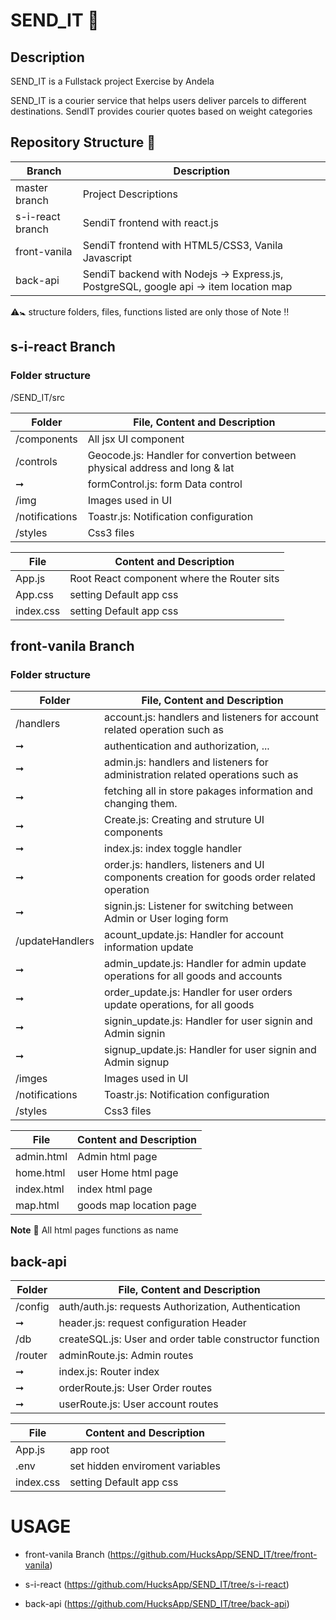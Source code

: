 # SEND_IT 🚛

## Description
SEND_IT is a Fullstack project Exercise by Andela

SEND_IT is a courier service that helps users deliver parcels to different destinations. SendIT provides courier quotes based on weight categories


## Repository Structure 🔗

Branch                  |     Description
------------------------|---------------------
master branch           | Project Descriptions
s-i-react branch        | SendiT frontend with react.js
front-vanila            | SendiT frontend with HTML5/CSS3, Vanila Javascript    
back-api                | SendiT backend with Nodejs -> Express.js, PostgreSQL, google api -> item location map



⚠️🚼 structure folders, files, functions listed are only those of Note ‼️

## s-i-react Branch   


### Folder structure

/SEND_IT/src

Folder           |    File, Content and Description
-----------------|------------------------------
/components      | All jsx UI component
/controls        | Geocode.js: Handler for convertion between physical address and long & lat 
➞                 | formControl.js: form Data control
/img             | Images used in UI
/notifications   | Toastr.js: Notification configuration
/styles          | Css3 files


File             |     Content and Description
-----------------|-----------------------------
App.js           | Root React component where the Router sits
App.css          | setting Default app css
index.css        | setting Default app css




## front-vanila Branch

### Folder structure

Folder           |    File, Content and Description
-----------------|------------------------------
/handlers        | account.js: handlers and listeners for account related operation such as 
➞                | authentication and authorization, ...
➞                | admin.js: handlers and listeners for administration related operations such as 
➞                | fetching all in store pakages information and changing them.
➞                | Create.js: Creating and struture UI components
➞                | index.js: index toggle  handler
➞                | order.js: handlers, listeners and UI components creation for goods order related operation
➞                | signin.js: Listener for switching between Admin or User loging form
/updateHandlers  | acount_update.js: Handler for account information update 
➞                | admin_update.js: Handler for admin  update operations for all goods and accounts
➞                | order_update.js: Handler for user orders update operations, for all goods 
➞                | signin_update.js: Handler for user signin and Admin signin 
➞                | signup_update.js: Handler for user signin and Admin signup 
/imges           | Images used in UI
/notifications   | Toastr.js: Notification configuration
/styles          | Css3 files



File             |     Content and Description
-----------------|-----------------------------
admin.html       | Admin html page
home.html        | user Home html page
index.html       | index html page
map.html         | goods map location page

**Note** 📌 All html pages functions as name 


## back-api


Folder           |    File, Content and Description
-----------------|------------------------------
/config          | auth/auth.js: requests Authorization, Authentication
➞                | header.js: request configuration Header
/db              | createSQL.js: User and order table constructor function
/router          | adminRoute.js: Admin routes
➞                | index.js: Router index 
➞                | orderRoute.js: User Order routes
➞                | userRoute.js: User account routes 

File             |     Content and Description
-----------------|-----------------------------
App.js           | app root
.env             | set hidden enviroment variables
index.css        | setting Default app css

# USAGE

 * front-vanila Branch (https://github.com/HucksApp/SEND_IT/tree/front-vanila)

 * s-i-react (https://github.com/HucksApp/SEND_IT/tree/s-i-react)

 * back-api (https://github.com/HucksApp/SEND_IT/tree/back-api)





